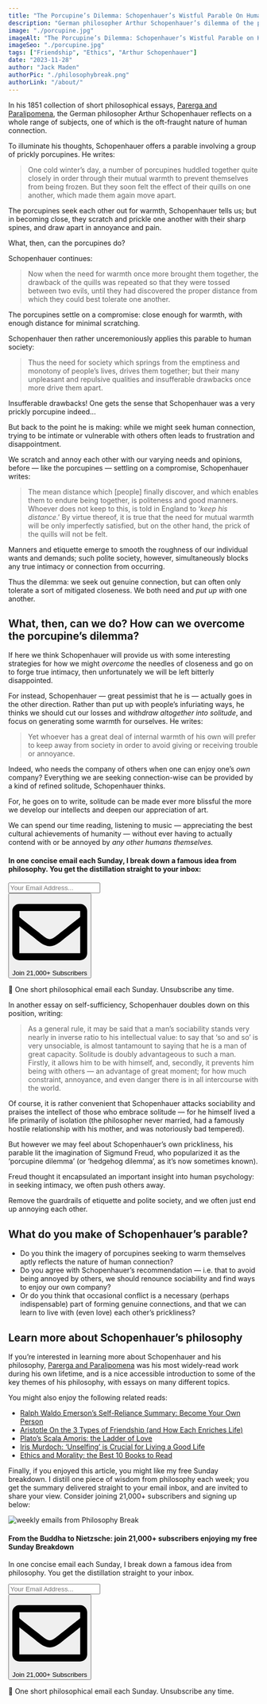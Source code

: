 ```yaml
---
title: "The Porcupine’s Dilemma: Schopenhauer’s Wistful Parable On Human Connection"
description: "German philosopher Arthur Schopenhauer’s dilemma of the prickly porcupine is his wistful parable on the fraughtness of human connection: in seeking intimacy, we inevitably push each other away."
image: "./porcupine.jpg"
imageAlt: "The Porcupine’s Dilemma: Schopenhauer’s Wistful Parable on Human Connection"
imageSeo: "./porcupine.jpg"
tags: ["Friendship", "Ethics", "Arthur Schopenhauer"]
date: "2023-11-28"
author: "Jack Maden"
authorPic: "./philosophybreak.png"
authorLink: "/about/"
---
```


<span class="big-letter">I</span>n his 1851 collection of short philosophical essays, <a target="_blank" rel="noopener noreferrer sponsored" href="https://www.amazon.com/Schopenhauer-Parerga-Paralipomena-Philosophical-Cambridge/dp/1316616428?&linkCode=ll1&tag=philosophybre-20&linkId=0ca1225ae4a1e9026e1f6362cde4fae4&language=en_US&ref_=as_li_ss_tl">Parerga and Paralipomena</a>, the German philosopher Arthur Schopenhauer reflects on a whole range of subjects, one of which is the oft-fraught nature of human connection.

To illuminate his thoughts, Schopenhauer offers a parable involving a group of prickly porcupines. He writes:

>One cold winter’s day, a number of porcupines huddled together quite closely in order through their mutual warmth to prevent themselves from being frozen. But they soon felt the effect of their quills on one another, which made them again move apart. 

The porcupines seek each other out for warmth, Schopenhauer tells us; but in becoming close, they scratch and prickle one another with their sharp spines, and draw apart in annoyance and pain. 

What, then, can the porcupines do? 

Schopenhauer continues:

>Now when the need for warmth once more brought them together, the drawback of the quills was repeated so that they were tossed between two evils, until they had discovered the proper distance from which they could best tolerate one another. 

The porcupines settle on a compromise: close enough for warmth, with enough distance for minimal scratching.

Schopenhauer then rather unceremoniously applies this parable to human society:

>Thus the need for society which springs from the emptiness and monotony of people’s lives, drives them together; but their many unpleasant and repulsive qualities and insufferable drawbacks once more drive them apart. 

Insufferable drawbacks! One gets the sense that Schopenhauer was a very prickly porcupine indeed...

But back to the point he is making: while we might seek human connection, trying to be intimate or vulnerable with others often leads to frustration and disappointment. 

We scratch and annoy each other with our varying needs and opinions, before — like the porcupines — settling on a compromise, Schopenhauer writes:

>The mean distance which \[people] finally discover, and which enables them to endure being together, is politeness and good manners. Whoever does not keep to this, is told in England to ‘_keep his distance_.’ By virtue thereof, it is true that the need for mutual warmth will be only imperfectly satisfied, but on the other hand, the prick of the quills will not be felt.

Manners and etiquette emerge to smooth the roughness of our individual wants and demands; such polite society, however, simultaneously blocks any true intimacy or connection from occurring. 

Thus the dilemma: we seek out genuine connection, but can often only tolerate a sort of mitigated closeness. We both need and _put up with_ one another.

## What, then, can we do? How can we overcome the porcupine’s dilemma? 

<span class="big-letter">I</span>f here we think Schopenhauer will provide us with some interesting strategies for how we might _overcome_ the needles of closeness and go on to forge true intimacy, then unfortunately we will be left bitterly disappointed.

For instead, Schopenhauer — great pessimist that he is — actually goes in the other direction. Rather than put up with people’s infuriating ways, he thinks we should cut our losses and _withdraw altogether into solitude_, and focus on generating some warmth for ourselves. He writes: 

>Yet whoever has a great deal of internal warmth of his own will prefer to keep away from society in order to avoid giving or receiving trouble or annoyance.

Indeed, who needs the company of others when one can enjoy one’s _own_ company? Everything we are seeking connection-wise can be provided by a kind of refined solitude, Schopenhauer thinks.

For, he goes on to write, solitude can be made ever more blissful the more we develop our intellects and deepen our appreciation of art. 

We can spend our time reading, listening to music — appreciating the best cultural achievements of humanity — without ever having to actually contend with or be annoyed by _any other humans themselves._

<!--small subscribe-->
<div class="course-promo darkradial-background subscribe text-center">
    <h4>In one concise email each Sunday, I break down a famous idea from philosophy. You get the distillation straight to your inbox:</h4>
    <div class="small-pad-top">
        <form action="https://app.convertkit.com/forms/5812400/subscriptions" method="post" data-sv-form="5812400" data-uid="be0e52d3c0" data-format="inline" data-version="6" data-options="{&quot;settings&quot;:{&quot;after_subscribe&quot;:{&quot;action&quot;:&quot;message&quot;,&quot;success_message&quot;:&quot;Thank you, philosopher! Your welcome email will land in your inbox shortly.&quot;,&quot;redirect_url&quot;:&quot;https://philosophybreak.com/thank-you/&quot;},&quot;analytics&quot;:{&quot;google&quot;:null,&quot;fathom&quot;:null,&quot;facebook&quot;:null,&quot;segment&quot;:null,&quot;pinterest&quot;:null,&quot;sparkloop&quot;:null,&quot;googletagmanager&quot;:null},&quot;modal&quot;:{&quot;trigger&quot;:&quot;timer&quot;,&quot;scroll_percentage&quot;:null,&quot;timer&quot;:5,&quot;devices&quot;:&quot;all&quot;,&quot;show_once_every&quot;:15},&quot;powered_by&quot;:{&quot;show&quot;:false,&quot;url&quot;:&quot;https://convertkit.com/features/forms?utm_campaign=poweredby&amp;utm_content=form&amp;utm_medium=referral&amp;utm_source=dynamic&quot;},&quot;recaptcha&quot;:{&quot;enabled&quot;:false},&quot;return_visitor&quot;:{&quot;action&quot;:&quot;show&quot;,&quot;custom_content&quot;:&quot;&quot;},&quot;slide_in&quot;:{&quot;display_in&quot;:&quot;bottom_right&quot;,&quot;trigger&quot;:&quot;timer&quot;,&quot;scroll_percentage&quot;:null,&quot;timer&quot;:5,&quot;devices&quot;:&quot;all&quot;,&quot;show_once_every&quot;:15},&quot;sticky_bar&quot;:{&quot;display_in&quot;:&quot;top&quot;,&quot;trigger&quot;:&quot;timer&quot;,&quot;scroll_percentage&quot;:null,&quot;timer&quot;:5,&quot;devices&quot;:&quot;all&quot;,&quot;show_once_every&quot;:15}},&quot;version&quot;:&quot;6&quot;}" min-width="400 500 600 700 800">
        <div data-style="clean"><ul data-element="errors" data-group="alert"></ul><div data-element="fields" data-stacked="false">
            <div>
                <input name="email_address" aria-label="Your Email Address..." placeholder="Your Email Address..." required type="email" />
            </div>
            <button class="button primary" type="submit" data-element="submit"><div><div></div><div></div><div></div></div><span><svg xmlns="http://www.w3.org/2000/svg" viewBox="0 0 512 512"><path d="M464 64H48C21.49 64 0 85.49 0 112v288c0 26.51 21.49 48 48 48h416c26.51 0 48-21.49 48-48V112c0-26.51-21.49-48-48-48zm0 48v40.805c-22.422 18.259-58.168 46.651-134.587 106.49-16.841 13.247-50.201 45.072-73.413 44.701-23.208.375-56.579-31.459-73.413-44.701C106.18 199.465 70.425 171.067 48 152.805V112h416zM48 400V214.398c22.914 18.251 55.409 43.862 104.938 82.646 21.857 17.205 60.134 55.186 103.062 54.955 42.717.231 80.509-37.199 103.053-54.947 49.528-38.783 82.032-64.401 104.947-82.653V400H48z"/></svg>Join 21,000+ Subscribers</span></button>
            </div>
            </div>
        </form>
        <p class="tiny-mar-top no-mar-bottom review-font">💭 One short philosophical email each Sunday. Unsubscribe any time.</p>
    </div>
</div>

In another essay on self-sufficiency, Schopenhauer doubles down on this position, writing:

>As a general rule, it may be said that a man’s sociability stands very nearly in inverse ratio to his intellectual value: to say that ‘so and so’ is very unsociable, is almost tantamount to saying that he is a man of great capacity. Solitude is doubly advantageous to such a man. Firstly, it allows him to be with himself, and, secondly, it prevents him being with others — an advantage of great moment; for how much constraint, annoyance, and even danger there is in all intercourse with the world.

Of course, it is rather convenient that Schopenhauer attacks sociability and praises the intellect of those who embrace solitude — for he himself lived a life primarily of isolation (the philosopher never married, had a famously hostile relationship with his mother, and was notoriously bad tempered). 

But however we may feel about Schopenhauer’s own prickliness, his parable lit the imagination of Sigmund Freud, who popularized it as the ‘porcupine dilemma’ (or ‘hedgehog dilemma’, as it’s now sometimes known). 

Freud thought it encapsulated an important insight into human psychology: in seeking intimacy, we often push others away. 

Remove the guardrails of etiquette and polite society, and we often just end up annoying each other.

## What do you make of Schopenhauer’s parable?

- Do you think the imagery of porcupines seeking to warm themselves aptly reflects the nature of human connection? 
- Do you agree with Schopenhauer’s recommendation — i.e. that to avoid being annoyed by others, we should renounce sociability and find ways to enjoy our own company?
- Or do you think that occasional conflict is a necessary (perhaps indispensable) part of forming genuine connections, and that we can learn to live with (even love) each other’s prickliness?

## Learn more about Schopenhauer’s philosophy

<span class="big-letter">I</span>f you’re interested in learning more about Schopenhauer and his philosophy, <a target="_blank" rel="noopener noreferrer sponsored" href="https://www.amazon.com/Schopenhauer-Parerga-Paralipomena-Philosophical-Cambridge/dp/1316616428?&linkCode=ll1&tag=philosophybre-20&linkId=0ca1225ae4a1e9026e1f6362cde4fae4&language=en_US&ref_=as_li_ss_tl">Parerga and Paralipomena</a> was his most widely-read work during his own lifetime, and is a nice accessible introduction to some of the key themes of his philosophy, with essays on many different topics. 

You might also enjoy the following related reads:

- [Ralph Waldo Emerson’s Self-Reliance Summary: Become Your Own Person](/articles/ralph-waldo-emerson-self-reliance-summary-and-pdf-become-your-own-person/)
- [Aristotle On the 3 Types of Friendship (and How Each Enriches Life)](/articles/aristotle-on-the-3-types-of-friendship-and-how-they-enrich-life/)
- [Plato’s Scala Amoris: the Ladder of Love](/articles/plato-scala-amoris-the-ladder-of-love/)
- [Iris Murdoch: ‘Unselfing’ is Crucial for Living a Good Life](/articles/iris-murdoch-unselfing-is-crucial-for-living-a-good-life/)
- [Ethics and Morality: the Best 10 Books to Read](/reading-lists/ethics-and-morality/)

Finally, if you enjoyed this article, you might like my free Sunday breakdown. I distill one piece of wisdom from philosophy each week; you get the summary delivered straight to your email inbox, and are invited to share your view. Consider joining 21,000+ subscribers and signing up below:

<!--big subscribe-->
<div class="course-promo darkradial-background subscribe text-center">
    <img src="/static/6313d50bc32799a6c869239128784c7b/e7f7a/weekly-break.webp" alt="weekly emails from Philosophy Break">
    <h4>From the Buddha to Nietzsche: join 21,000+ subscribers enjoying my free Sunday Breakdown</h4>
    <p class="small-grey-font no-mar-bottom">In one concise email each Sunday, I break down a famous idea from philosophy. You get the distillation straight to your inbox.</p>
    <div class="small-pad-top">
        <form action="https://app.convertkit.com/forms/5812400/subscriptions" method="post" data-sv-form="5812400" data-uid="be0e52d3c0" data-format="inline" data-version="6" data-options="{&quot;settings&quot;:{&quot;after_subscribe&quot;:{&quot;action&quot;:&quot;message&quot;,&quot;success_message&quot;:&quot;Thank you, philosopher! Your welcome email will land in your inbox shortly.&quot;,&quot;redirect_url&quot;:&quot;https://philosophybreak.com/thank-you/&quot;},&quot;analytics&quot;:{&quot;google&quot;:null,&quot;fathom&quot;:null,&quot;facebook&quot;:null,&quot;segment&quot;:null,&quot;pinterest&quot;:null,&quot;sparkloop&quot;:null,&quot;googletagmanager&quot;:null},&quot;modal&quot;:{&quot;trigger&quot;:&quot;timer&quot;,&quot;scroll_percentage&quot;:null,&quot;timer&quot;:5,&quot;devices&quot;:&quot;all&quot;,&quot;show_once_every&quot;:15},&quot;powered_by&quot;:{&quot;show&quot;:false,&quot;url&quot;:&quot;https://convertkit.com/features/forms?utm_campaign=poweredby&amp;utm_content=form&amp;utm_medium=referral&amp;utm_source=dynamic&quot;},&quot;recaptcha&quot;:{&quot;enabled&quot;:false},&quot;return_visitor&quot;:{&quot;action&quot;:&quot;show&quot;,&quot;custom_content&quot;:&quot;&quot;},&quot;slide_in&quot;:{&quot;display_in&quot;:&quot;bottom_right&quot;,&quot;trigger&quot;:&quot;timer&quot;,&quot;scroll_percentage&quot;:null,&quot;timer&quot;:5,&quot;devices&quot;:&quot;all&quot;,&quot;show_once_every&quot;:15},&quot;sticky_bar&quot;:{&quot;display_in&quot;:&quot;top&quot;,&quot;trigger&quot;:&quot;timer&quot;,&quot;scroll_percentage&quot;:null,&quot;timer&quot;:5,&quot;devices&quot;:&quot;all&quot;,&quot;show_once_every&quot;:15}},&quot;version&quot;:&quot;6&quot;}" min-width="400 500 600 700 800">
        <div data-style="clean"><ul data-element="errors" data-group="alert"></ul><div data-element="fields" data-stacked="false">
            <div>
                <input name="email_address" aria-label="Your Email Address..." placeholder="Your Email Address..." required type="email" />
            </div>
            <button class="button primary" type="submit" data-element="submit"><div><div></div><div></div><div></div></div><span><svg xmlns="http://www.w3.org/2000/svg" viewBox="0 0 512 512"><path d="M464 64H48C21.49 64 0 85.49 0 112v288c0 26.51 21.49 48 48 48h416c26.51 0 48-21.49 48-48V112c0-26.51-21.49-48-48-48zm0 48v40.805c-22.422 18.259-58.168 46.651-134.587 106.49-16.841 13.247-50.201 45.072-73.413 44.701-23.208.375-56.579-31.459-73.413-44.701C106.18 199.465 70.425 171.067 48 152.805V112h416zM48 400V214.398c22.914 18.251 55.409 43.862 104.938 82.646 21.857 17.205 60.134 55.186 103.062 54.955 42.717.231 80.509-37.199 103.053-54.947 49.528-38.783 82.032-64.401 104.947-82.653V400H48z"/></svg>Join 21,000+ Subscribers</span></button>
            </div>
            </div>
        </form>
        <p class="tiny-mar-top no-mar-bottom review-font">💭 One short philosophical email each Sunday. Unsubscribe any time.</p>
    </div>
</div>